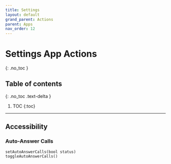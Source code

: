 ```yaml
---
title: Settings
layout: default
grand_parent: Actions
parent: Apps
nav_order: 12
---
```


# Settings App Actions
{: .no_toc }

## Table of contents
{: .no_toc .text-delta }

1. TOC
{:toc}

---

## Accessibility

### Auto-Answer Calls

```
setAutoAnswerCalls(bool status)
toggleAutoAnswerCalls()
```
